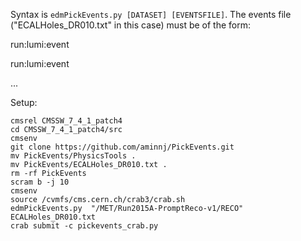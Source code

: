 Syntax is ```edmPickEvents.py [DATASET] [EVENTSFILE]```.
The events file ("ECALHoles_DR010.txt" in this case) must be of the form:

run:lumi:event

run:lumi:event

...

Setup:
```
cmsrel CMSSW_7_4_1_patch4
cd CMSSW_7_4_1_patch4/src
cmsenv
git clone https://github.com/aminnj/PickEvents.git
mv PickEvents/PhysicsTools .
mv PickEvents/ECALHoles_DR010.txt .
rm -rf PickEvents
scram b -j 10
cmsenv
source /cvmfs/cms.cern.ch/crab3/crab.sh
edmPickEvents.py  "/MET/Run2015A-PromptReco-v1/RECO" ECALHoles_DR010.txt
crab submit -c pickevents_crab.py
```
